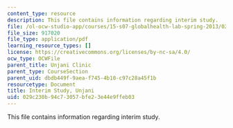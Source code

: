 ```yaml
---
content_type: resource
description: This file contains information regarding interim study.
file: /ol-ocw-studio-app/courses/15-s07-globalhealth-lab-spring-2013/029c230b94c73057bfe23e44e9ffeb03_MIT15_S07S13_inter_stu_unj.pdf
file_size: 917020
file_type: application/pdf
learning_resource_types: []
license: https://creativecommons.org/licenses/by-nc-sa/4.0/
ocw_type: OCWFile
parent_title: Unjani Clinic
parent_type: CourseSection
parent_uid: dbdb449f-9aea-f745-4b10-c97c28a45f1b
resourcetype: Document
title: Interim Study, Unjani
uid: 029c230b-94c7-3057-bfe2-3e44e9ffeb03
---
```

This file contains information regarding interim study.